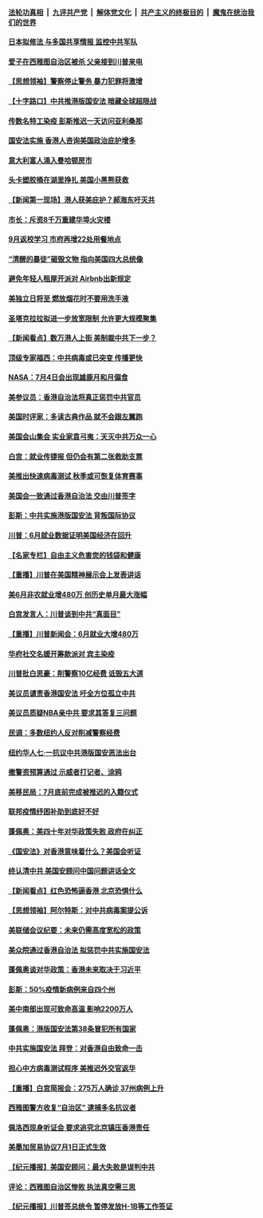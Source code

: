####  [法轮功真相](../../../../basic/blob/master/README.md?t=07040131) &nbsp;|&nbsp; [九评共产党](../../../../9ping.md/blob/master/README.md?t=07040131) &nbsp;|&nbsp; [解体党文化](../../../../jtdwh.md/blob/master/README.md?t=07040131)  &nbsp;|&nbsp; [共产主义的终极目的](../../../../gczydzjmd.md/blob/master/README.md?t=07040131) &nbsp;|&nbsp; [魔鬼在统治我们的世界](../../../../mgztzwmdsj.md/blob/master/README.md?t=07040131) 

#### [日本拟修法 与多国共享情报 监控中共军队](../pages/nsc412/n12230926.md?t=07040131) 

#### [爱子在西雅图自治区被杀 父亲接到川普来电](../pages/nsc412/n12230784.md?t=07040131) 

#### [【思想领袖】警察停止警务 暴力犯罪将激增](../pages/nsc412/n12230459.md?t=07040131) 

#### [【十字路口】中共推港版国安法 暗藏全球超限战](../pages/nsc412/n12229018.md?t=07040131) 

#### [传数名特工染疫 彭斯推迟一天访问亚利桑那](../pages/nsc412/n12230340.md?t=07040131) 

#### [国安法实施  香港人咨询美国政治庇护增多](../pages/nsc412/n12229212.md?t=07040131) 

#### [意大利富人涌入曼哈顿房市](../pages/nsc412/n12229195.md?t=07040131) 

#### [头卡塑胶桶在湖里挣扎 美国小黑熊获救](../pages/nsc412/n12229306.md?t=07040131) 

#### [【新闻第一现场】港人获美庇护？郝海东吁灭共](../pages/nsc412/n12229482.md?t=07040131) 

#### [市长：斥资8千万重建华埠火灾楼](../pages/nsc412/n12229192.md?t=07040131) 

#### [9月返校学习 市府再增22处用餐地点](../pages/nsc412/n12229231.md?t=07040131) 

#### [“清醒的暴徒”砸毁文物 指向美国四大总统像](../pages/nsc412/n12229219.md?t=07040131) 

#### [避免年轻人租屋开派对  Airbnb出新规定](../pages/nsc412/n12229401.md?t=07040131) 

#### [美独立日将至 燃放烟花时不要用洗手液](../pages/nsc412/n12228400.md?t=07040131) 

#### [圣塔克拉拉拟进一步放宽限制  允许更大规模聚集](../pages/nsc412/n12229274.md?t=07040131) 

#### [【新闻看点】数万港人上街 美制裁中共下一步？](../pages/nsc412/n12227994.md?t=07040131) 

#### [顶级专家福西：中共病毒或已突变 传播更快](../pages/nsc412/n12228898.md?t=07040131) 

#### [NASA：7月4日会出现雄鹿月和月偏食](../pages/nsc412/n12228899.md?t=07040131) 

#### [美参议员：香港自治法将真正惩罚中共官员](../pages/nsc412/n12228696.md?t=07040131) 

#### [美国时评家：多读古典作品 就不会跟左翼跑](../pages/nsc412/n12228838.md?t=07040131) 

#### [美国会山集会 实业家袁弓夷：天灭中共万众一心](../pages/nsc412/n12228149.md?t=07040131) 

#### [白宫：就业传捷报 但仍会有第二张救助支票](../pages/nsc412/n12228451.md?t=07040131) 

#### [美推出快速病毒测试 秋季或可恢复体育赛事](../pages/nsc412/n12228297.md?t=07040131) 

#### [美国会一致通过香港自治法 交由川普签字](../pages/nsc412/n12228230.md?t=07040131) 

#### [彭斯：中共实施港版国安法 背叛国际协议](../pages/nsc412/n12228135.md?t=07040131) 

#### [川普：6月就业数据证明美国经济在回升](../pages/nsc412/n12228059.md?t=07040131) 

#### [【名家专栏】自由主义危害您的钱袋和健康](../pages/nsc412/n12227823.md?t=07040131) 

#### [【重播】川普在美国精神展示会上发表讲话](../pages/nsc412/n12227943.md?t=07040131) 

#### [美6月非农就业增480万 创历史单月最大涨幅](../pages/nsc412/n12227911.md?t=07040131) 

#### [白宫发言人：川普谈到中共“真面目”](../pages/nsc412/n12227638.md?t=07040131) 

#### [【重播】川普新闻会：6月就业大增480万](../pages/nsc412/n12227778.md?t=07040131) 

#### [华府社交名媛开筹款派对 宾主染疫](../pages/nsc412/n12227449.md?t=07040131) 

#### [川普批白思豪：削警察10亿经费 诋毁五大道](../pages/nsc412/n12226360.md?t=07040131) 

#### [美议员谴责香港国安法 吁全方位孤立中共](../pages/nsc412/n12227173.md?t=07040131) 

#### [美议员质疑NBA亲中共 要求其答复三问题](../pages/nsc412/n12226782.md?t=07040131) 

#### [民调：多数纽约人反对削减警察经费](../pages/nsc412/n12226365.md?t=07040131) 

#### [纽约华人七‧一抗议中共港版国安恶法出台](../pages/nsc412/n12226352.md?t=07040131) 

#### [撤警资预算通过 示威者打记者、涂鸦](../pages/nsc412/n12226317.md?t=07040131) 

#### [美移民局：7月底前完成被推迟的入籍仪式](../pages/nsc412/n12226333.md?t=07040131) 

#### [联邦疫情纾困补助到底好不好](../pages/nsc412/n12226379.md?t=07040131) 

#### [蓬佩奥：美四十年对华政策失败 政府在纠正](../pages/nsc412/n12226169.md?t=07040131) 

#### [《国安法》对香港意味着什么？美国会听证](../pages/nsc412/n12225932.md?t=07040131) 

#### [终认清中共 美国安顾问中国问题讲话全文](../pages/nsc412/n12225398.md?t=07040131) 

#### [【新闻看点】红色恐怖逼香港 北京恐惧什么](../pages/nsc412/n12225821.md?t=07040131) 

#### [【思想领袖】阿尔特斯：对中共病毒案提公诉](../pages/nsc412/n12132039.md?t=07040131) 

#### [美联储会议纪要：未来仍需高度宽松的政策](../pages/nsc412/n12225944.md?t=07040131) 

#### [美众院通过香港自治法 拟惩罚中共实施国安法](../pages/nsc412/n12225765.md?t=07040131) 

#### [蓬佩奥谈对华政策：香港未来取决于习近平](../pages/nsc412/n12225535.md?t=07040131) 

#### [彭斯：50%疫情新病例来自四个州](../pages/nsc412/n12225661.md?t=07040131) 

#### [美中南部出现可致命高温 影响2200万人](../pages/nsc412/n12225509.md?t=07040131) 

#### [蓬佩奥：港版国安法第38条冒犯所有国家](../pages/nsc412/n12225492.md?t=07040131) 

#### [中共实施国安法 拜登：对香港自由致命一击](../pages/nsc412/n12225488.md?t=07040131) 

#### [担心中方病毒测试程序 美推迟外交官返华](../pages/nsc412/n12225504.md?t=07040131) 

#### [【重播】白宫简报会：275万人确诊 37州病例上升](../pages/nsc412/n12225524.md?t=07040131) 

#### [西雅图警方收复“自治区” 逮捕多名抗议者](../pages/nsc412/n12225413.md?t=07040131) 

#### [佩洛西现身听证会 要求追究北京镇压香港责任](../pages/nsc412/n12225292.md?t=07040131) 

#### [美墨加贸易协议7月1日正式生效](../pages/nsc412/n12225352.md?t=07040131) 

#### [【纪元播报】美国安顾问：最大失败是误判中共](../pages/nsc412/n12225244.md?t=07040131) 

#### [评论：西雅图自治区惨败 执法真空需三思](../pages/nsc412/n12222690.md?t=07040131) 

#### [【纪元播报】川普签总统令 暂停发放H-1B等工作签证](../pages/nsc412/n12225208.md?t=07040131) 

